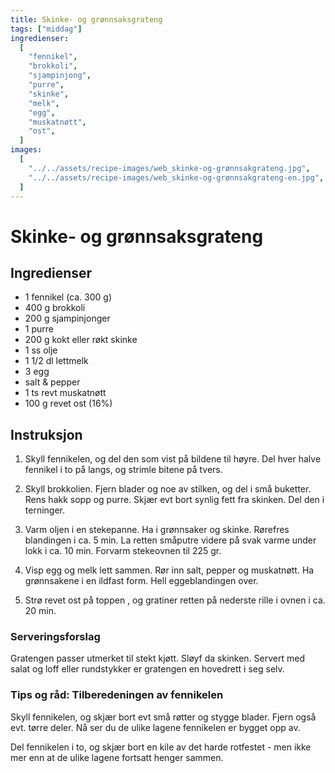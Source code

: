```yaml
---
title: Skinke- og grønnsaksgrateng
tags: ["middag"]
ingredienser:
  [
    "fennikel",
    "brokkoli",
    "sjampinjong",
    "purre",
    "skinke",
    "melk",
    "egg",
    "muskatnøtt",
    "ost",
  ]
images:
  [
    "../../assets/recipe-images/web_skinke-og-grønnsakgrateng.jpg",
    "../../assets/recipe-images/web_skinke-og-grønnsakgrateng-en.jpg",
  ]
---
```


# Skinke- og grønnsaksgrateng

## Ingredienser

- 1 fennikel (ca. 300 g)
- 400 g brokkoli
- 200 g sjampinjonger
- 1 purre
- 200 g kokt eller røkt skinke
- 1 ss olje
- 1 1/2 dl lettmelk
- 3 egg
- salt & pepper
- 1 ts revt muskatnøtt
- 100 g revet ost (16%)

## Instruksjon

1. Skyll fennikelen, og del den som vist på bildene til høyre. Del hver halve fennikel i to på langs, og strimle bitene på tvers.

2. Skyll brokkolien. Fjern blader og noe av stilken, og del i små buketter. Rens hakk sopp og purre. Skjær evt bort synlig fett fra skinken. Del den i terninger.

3. Varm oljen i en stekepanne. Ha i grønnsaker og skinke. Rørefres blandingen i ca. 5 min. La retten småputre videre på svak varme under lokk i ca. 10 min. Forvarm stekeovnen til 225 gr.

4. Visp egg og melk lett sammen. Rør inn salt, pepper og muskatnøtt. Ha grønnsakene i en ildfast form. Hell eggeblandingen over.

5. Strø revet ost på toppen , og gratiner retten på nederste rille i ovnen i ca. 20 min.

### Serveringsforslag

Gratengen passer utmerket til stekt kjøtt. Sløyf da skinken. Servert med salat og loff eller rundstykker er gratengen en hovedrett i seg selv.

### Tips og råd: Tilberedeningen av fennikelen

Skyll fennikelen, og skjær bort evt små røtter og stygge blader. Fjern også evt. tørre deler. Nå ser du de ulike lagene fennikelen er bygget opp av.

Del fennikelen i to, og skjær bort en kile av det harde rotfestet - men ikke mer enn at de ulike lagene fortsatt henger sammen.
